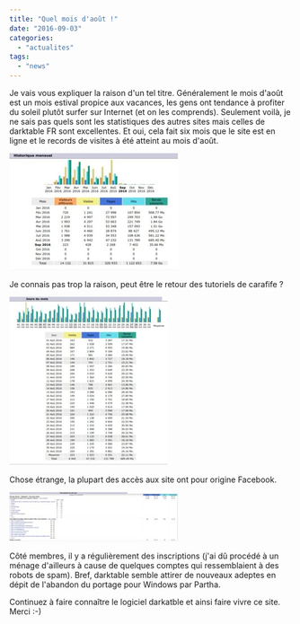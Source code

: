```yaml
---
title: "Quel mois d'août !"
date: "2016-09-03"
categories: 
  - "actualites"
tags: 
  - "news"
---
```


Je vais vous expliquer la raison d'un tel titre. Généralement le mois d'août est un mois estival propice aux vacances, les gens ont tendance à profiter du soleil plutôt surfer sur Internet (et on les comprends). Seulement voilà, je ne sais pas quels sont les statistiques des autres sites mais celles de darktable FR sont excellentes. Et oui, cela fait six mois que le site est en ligne et le records de visites à été atteint au mois d'août.

[![stats-aout1](images/stats-aout1-300x208.jpg)](https://darktable.fr/wp-content/uploads/2016/09/stats-aout1.jpg)

Je connais pas trop la raison, peut être le retour des tutoriels de carafife ?

[![stats-aout2](images/stats-aout2-282x300.jpg)](https://darktable.fr/wp-content/uploads/2016/09/stats-aout2.jpg)

Chose étrange, la plupart des accès aux site ont pour origine Facebook.

[![stats-aout3](images/stats-aout3-300x88.jpg)](https://darktable.fr/wp-content/uploads/2016/09/stats-aout3.jpg)

Côté membres, il y a régulièrement des inscriptions (j'ai dû procédé à un ménage d'ailleurs à cause de quelques comptes qui ressemblaient à des robots de spam). Bref, darktable semble attirer de nouveaux adeptes en dépit de l'abandon du portage pour Windows par Partha.

Continuez à faire connaître le logiciel darkatble et ainsi faire vivre ce site. Merci :-)
